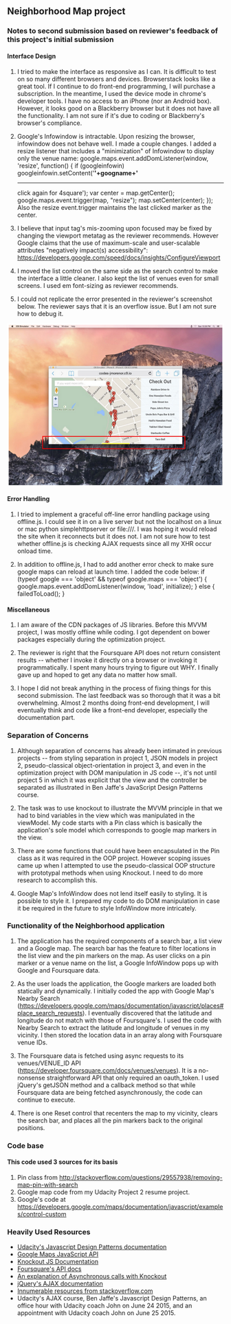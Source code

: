 ## Neighborhood Map project

### Notes to second submission based on reviewer's feedback of this project's initial submission

#### Interface Design

1. I tried to make the interface as responsive as I can. It is difficult to test on so many different browsers and devices. Browserstack looks like a great tool. If I continue to do front-end programming, I will purchase a subscription. In the meantime, I used the device mode in chrome's developer tools. I have no access to an iPhone (nor an Android box). However, it looks good on a Blackberry browser but it does not have all the functionality. I am not sure if it's due to coding or Blackberry's browser's compliance.

1. Google's Infowindow is intractable. Upon resizing the browser, infowindow does not behave well. I made a couple changes. I added a resize listener that includes a "minimization" of Infowindow to display only the venue name:
		google.maps.event.addDomListener(window, 'resize', function() {
		if (googleinfowin) googleinfowin.setContent('<strong>'+googname+'</strong><hr>click again for 4square');
		var center = map.getCenter();
		google.maps.event.trigger(map, "resize");
		map.setCenter(center);
		});
Also the resize event.trigger maintains the last clicked marker as the center.

1. I believe that input tag's mis-zooming upon focused may be fixed by changing the viewport metatag as the reviewer recommends.
		<meta name="viewport" content="width=device-width, initial-scale=1, maximum-scale=1, user-scalable=no">
However Google claims that the use of maximum-scale and user-scalable attributes "negatively impact(s) accessibility":
https://developers.google.com/speed/docs/insights/ConfigureViewport

1. I moved the list control on the same side as the search control to make the interface a little cleaner. I also kept the list of venues even for small screens. I used em font-sizing as reviewer recommends.

1. I could not replicate the error presented in the reviewer's screenshot below. The reviewer says that it is an overflow issue. But I am not sure how to debug it.

![image](readme_docs/overflow.png)

#### Error Handling

1. I tried to implement a graceful off-line error handling package using offline.js. I could see it in on a live server but not the localhost on a linux or mac python simplehttpserver or file:///. I was hoping it would reload the site when it reconnects but it does not. I am not sure how to test whether offline.js is checking AJAX requests since all my XHR occur onload time.

1. In addition to offline.js, I had to add another error check to make sure google maps can reload at launch time. I added the code below:
		if (typeof google === 'object' && typeof google.maps === 'object') {
			google.maps.event.addDomListener(window, 'load', initialize);
		} else {
			failedToLoad();
		}

#### Miscellaneous

1. I am aware of the CDN packages of JS libraries. Before this MVVM project, I was mostly offline while coding. I got dependent on bower packages especially during the optimization project.

1. The reviewer is right that the Foursquare API does not return consistent results -- whether I invoke it directly on a browser or invoking it programmatically. I spent many hours trying to figure out WHY. I finally gave up and hoped to get any data no matter how small.

1. I hope I did not break anything in the process of fixing things for this second submission. The last feedback was so thorough that it was a bit overwhelming. Almost 2 months doing front-end development, I will eventually think and code like a front-end developer, especially the documentation part.

### Separation of Concerns

1. Although separation of concerns has already been intimated in previous projects -- from styling separation in project 1, JSON models in project 2, pseudo-classical object-orientation in project 3, and even in the optimization project with DOM manipulation in JS code --, it's not until project 5 in which it was explicit that the view and the controller be separated as illustrated in Ben Jaffe's JavaScript Design Patterns course.

1. The task was to use knockout to illustrate the MVVM principle in that we had to bind variables in the view which was manipulated in the viewModel. My code starts with a Pin class which is basically the application's sole model which corresponds to google map markers in the view.

1. There are some functions that could have been encapsulated in the Pin class as it was required in the OOP project. However scoping issues came up when I attempted to use the pseudo-classical OOP structure with prototypal methods when using Knockout. I need to do more research to accomplish this.

1. Google Map's InfoWindow does not lend itself easily to styling. It is possible to style it. I prepared my code to do DOM manipulation in case it be required in the future to style InfoWindow more intricately.

### Functionality of the Neighborhood application

1. The application has the required components of a search bar, a list view and a Google map. The search bar has the feature to filter locations in the list view and the pin markers on the map. As user clicks on a pin marker or a venue name on the list, a Google InfoWindow pops up with Google and Foursquare data.

1. As the user loads the application, the Google markers are loaded both statically and dynamically. I initially coded the app with Google Map's Nearby Search (https://developers.google.com/maps/documentation/javascript/places#place_search_requests). I eventually discovered that the latitude and longitude do not match with those of Foursquare's. I used the code with Nearby Search to extract the latitude and longitude of venues in my vicinity. I then stored the location data in an array along with Foursquare venue IDs.

1. The Foursquare data is fetched using async requests to its venues/VENUE_ID API (https://developer.foursquare.com/docs/venues/venues). It is a no-nonsense straightforward API that only required an oauth_token. I used jQuery's getJSON method and a callback method so that while Foursquare data are being fetched asynchronously, the code can continue to execute.

1. There is one Reset control that recenters the map to my vicinity, clears the search bar, and places all the pin markers back to the original positions.

### Code base

#### This code used 3 sources for its basis

1. Pin class from http://stackoverflow.com/questions/29557938/removing-map-pin-with-search
1. Google map code from my Udacity Project 2 resume project.
1. Google's code at https://developers.google.com/maps/documentation/javascript/examples/control-custom

### Heavily Used Resources

* <a href="https://github.com/udacity/fend-office-hours/tree/master/Javascript%20Design%20Patterns">Udacity's Javascript Design Patterns documentation</a>
* <a href="https://developers.google.com/maps/documentation/javascript/">Google Maps JavaScript API</a>
* <a href="http://knockoutjs.com/documentation/introduction.html">Knockout JS Documentation</a>
* <a href="https://developer.foursquare.com/docs/">Foursquare's API docs</a>
* <a href="https://github.com/knockout/knockout/wiki/asynchronous-dependent-observables">An explanation of Asynchronous calls with Knockout</a>
* <a href="http://api.jquery.com/category/ajax/">jQuery's AJAX documentation</a>
* <a href="http://stackoverflow.com">Innumerable resources from stackoverflow.com</a>
* Udacity's AJAX course, Ben Jaffe's Javascript Design Patterns, an office hour with Udacity coach John on June 24 2015, and an appointment with Udacity coach John on June 25 2015.
